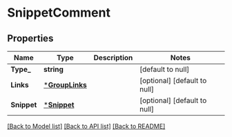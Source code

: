 # SnippetComment

## Properties
Name | Type | Description | Notes
------------ | ------------- | ------------- | -------------
**Type_** | **string** |  | [default to null]
**Links** | [***GroupLinks**](group_links.md) |  | [optional] [default to null]
**Snippet** | [***Snippet**](snippet.md) |  | [optional] [default to null]

[[Back to Model list]](../README.md#documentation-for-models) [[Back to API list]](../README.md#documentation-for-api-endpoints) [[Back to README]](../README.md)

